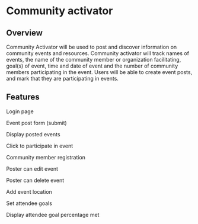 # Community activator

## Overview

Community Activator will be used to post and discover information on community events and resources. Community activator will track names of events, the name of the community member or organization facilitating, goal(s) of event, time and date of event and the number of community members participating in the event. Users will be able to create event posts, and mark that they are participating in events.

## Features

Login page

Event post form (submit)

Display posted events 

Click to participate in event 

Community member registration

Poster can edit event

Poster can delete event

Add event location

Set attendee goals

Display attendee goal percentage met



